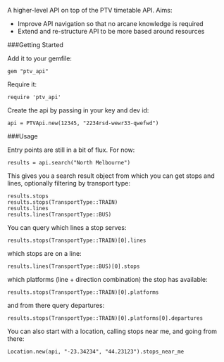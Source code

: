 A higher-level API on top of the PTV timetable API. Aims:

* Improve API navigation so that no arcane knowledge is required
* Extend and re-structure API to be more based around resources

###Getting Started

Add it to your gemfile:

	gem "ptv_api"

Require it:

	require 'ptv_api'

Create the api by passing in your key and dev id:

    api = PTVApi.new(12345, "2234rsd-wewr33-qwefwd")

###Usage

Entry points are still in a bit of flux. For now:

	results = api.search("North Melbourne")

This gives you a search result object from which you can get stops and lines, optionally filtering by transport type:

	results.stops
	results.stops(TransportType::TRAIN)
	results.lines
	results.lines(TransportType::BUS)

You can query which lines a stop serves:

	results.stops(TransportType::TRAIN)[0].lines

which stops are on a line:

	results.lines(TransportType::BUS)[0].stops

which platforms (line + direction combination) the stop has available:

	results.stops(TransportType::TRAIN)[0].platforms

and from there query departures:

	results.stops(TransportType::TRAIN)[0].platforms[0].departures

You can also start with a location, calling stops near me, and going from there:

	Location.new(api, "-23.34234", "44.23123").stops_near_me


